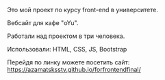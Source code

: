 Это мой проект по курсу front-end в университете. 

Вебсайт для кафе "oYu". 

Работали над проектом в три человека. 

Использовали:
HTML, CSS, JS, Bootstrap

Перейдя по линку можете посетить сайт: https://azamatsksstv.github.io/forfrontendfinal/
